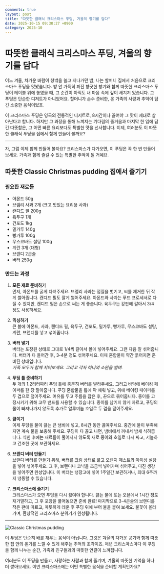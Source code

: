 ```yaml
---
comments: true
layout: post
title: "따뜻한 클래식 크리스마스 푸딩, 겨울의 향기를 담다"
date: 2025-10-15 09:30:27 +0900
category: 2025-10
---
```


# 따뜻한 클래식 크리스마스 푸딩, 겨울의 향기를 담다

어느 겨울, 차가운 바람이 창밖을 쓸고 지나가던 밤, 나는 할머니 집에서 처음으로 크리스마스 푸딩을 맛봤습니다. 방 안 가득히 퍼진 향긋한 향기와 함께 따뜻한 크리스마스 푸딩이 테이블 위에 놓였을 때, 그 순간이 아직도 내 마음 속에 깊이 새겨져 있습니다. 그 푸딩은 단순한 디저트가 아니었어요. 할머니가 손수 준비한, 온 가족의 사랑과 추억이 담긴 소중한 음식이었죠.

이 크리스마스 푸딩은 영국의 전통적인 디저트로, 8시간이나 끓여야 그 맛이 제대로 살아난다고 합니다. 하지만 그 과정을 통해 느껴지는 기다림의 즐거움과 마지막 한 입에 담긴 따뜻함은, 그 어떤 빠른 요리보다도 특별한 맛을 선사합니다. 이제, 여러분도 이 따뜻한 클래식 푸딩을 집에서 함께 만들어 볼까요?

---

자, 그럼 이제 함께 만들어 볼까요? 크리스마스가 다가오면, 이 푸딩은 꼭 한 번 만들어 보세요. 가족과 함께 즐길 수 있는 특별한 추억이 될 거예요.

## 따뜻한 Classic Christmas pudding 집에서 즐기기

### 필요한 재료들

- 아몬드 50g
- 브램리 사과 2개 (크고 맛있는 요리용 사과)
- 캔디드 필 200g
- 육두구 1개
- 건포도 1kg
- 밀가루 140g
- 빵가루 100g
- 무스코바도 설탕 100g
- 계란 3개 (대형)
- 브랜디 2큰술
- 버터 250g

### 만드는 과정

1. **모든 재료 준비하기**  
   먼저, 아몬드를 굵게 다져주세요. 브램리 사과는 껍질을 벗기고, 씨를 제거한 뒤 작게 썰어줍니다. 캔디드 필도 잘게 썰어주세요. 아몬드와 사과는 푸드 프로세서로 다질 수 있지만, 캔디드 필은 손으로 써는 게 좋습니다. 육두구는 강판에 갈아서 3/4 정도 사용하세요.  
   
2. **믹싱하기**  
   큰 볼에 아몬드, 사과, 캔디드 필, 육두구, 건포도, 밀가루, 빵가루, 무스코바도 설탕, 계란, 브랜디를 넣고 섞어줍니다.  

3. **버터 넣기**  
   버터는 포장된 상태로 그대로 1/4씩 갈아서 볼에 넣어주세요. 그런 다음 잘 섞어줍니다. 버터가 다 들어간 후, 3-4분 정도 섞어주세요. 이때 혼합물이 약간 묽어지면 준비된 상태입니다.  
   *가족 모두가 함께 저어보세요. 그리고 각자 하나의 소원을 빌며.*

4. **푸딩 틀 준비하기**  
   두 개의 1.2리터짜리 푸딩 틀에 충분히 버터를 발라주세요. 그리고 바닥에 베이킹 페이퍼를 한 장 깔아줍니다. 푸딩 혼합물을 틀에 꽉 채워 넣고, 위에 베이킹 페이퍼를 두 겹으로 덮어주세요. 여유를 두고 주름을 잡은 후, 끈으로 묶어줍니다. 종이를 고정시키기 위해 고무 밴드를 사용할 수 있습니다. 종이를 남기지 않게 자르고, 푸딩의 물이 빠져나가지 않도록 추가로 알루미늄 호일로 두 겹을 덮어주세요.  
   
5. **끓이기**  
   이제 푸딩을 물이 끓는 큰 냄비에 넣고, 8시간 동안 끓여주세요. 중간에 물이 부족해지면 계속 물을 보충해 주세요. 푸딩이 다 끓고 나면, 냄비에서 꺼내서 밤새 식혀줍니다. 식힌 후에는 재료들이 풀어지지 않도록 새로 종이와 호일로 다시 싸고, 서늘하고 건조한 곳에 보관하세요. 

6. **브랜디 버터 만들기**  
   브랜디 버터를 만들기 위해, 버터를 크림 상태로 풀고 오렌지 제스트와 아이싱 설탕을 넣어 섞어주세요. 그 후, 브랜디나 코냑을 조금씩 넣어가며 섞어주고, 다진 생강을 넣어주면 완성입니다. 이 버터는 냉장고에 넣어 1주일간 보관하거나, 최대 6주까지 냉동할 수 있습니다. 

7. **크리스마스에 즐기기**  
   크리스마스가 오면 푸딩을 다시 끓여야 합니다. 끓는 물에 또는 오븐에서 1시간 정도 재가열하고, 그 후 포장을 풀어놓으면 준비 완료! 마지막으로 3-4큰술의 브랜디를 작은 팬에 따르고, 따뜻하게 데운 후 푸딩 위에 부어 불을 붙여 보세요. 불꽃이 올라가며, 환상적인 크리스마스 분위기가 완성됩니다.  

---

![Classic Christmas pudding](https://www.themealdb.com/images/media/meals/1d85821576790598.jpg)

이 푸딩은 단순히 배를 채우는 음식이 아닙니다. 그것은 겨울의 차가운 공기와 함께 따뜻한 집 안의 온기를 느낄 수 있게 해주는 추억의 조각이죠. 매년 크리스마스마다 이 푸딩을 함께 나누는 순간, 가족과 친구들과의 따뜻한 연결이 느껴집니다.

여러분도 이 푸딩을 만들고, 사랑하는 사람과 함께 즐기며, 겨울의 따뜻한 기억을 하나 더 쌓아보세요. 이번 크리스마스에는 어떤 특별한 음식을 준비할 계획인가요?